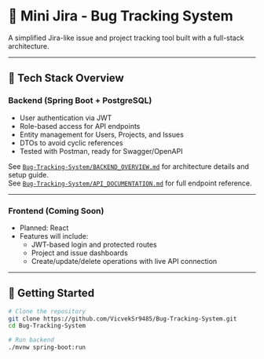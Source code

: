 # 🐞 Mini Jira - Bug Tracking System

A simplified Jira-like issue and project tracking tool built with a full-stack architecture.

---

## 🔧 Tech Stack Overview

### Backend (Spring Boot + PostgreSQL)
- User authentication via JWT
- Role-based access for API endpoints
- Entity management for Users, Projects, and Issues
- DTOs to avoid cyclic references
- Tested with Postman, ready for Swagger/OpenAPI

See [`Bug-Tracking-System/BACKEND_OVERVIEW.md`](Bug-Tracking-System/BACKEND_OVERVIEW.md) for architecture details and setup guide.  
See [`Bug-Tracking-System/API_DOCUMENTATION.md`](Bug-Tracking-System/API_DOCUMENTATION.md) for full endpoint reference.

---

### Frontend (Coming Soon)
- Planned: React
- Features will include:
  - JWT-based login and protected routes
  - Project and issue dashboards
  - Create/update/delete operations with live API connection

---

## 🚀 Getting Started

```bash
# Clone the repository
git clone https://github.com/VicvekSr9485/Bug-Tracking-System.git
cd Bug-Tracking-System

# Run backend
./mvnw spring-boot:run
